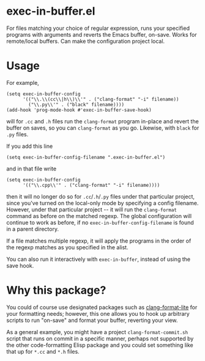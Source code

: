 # exec-in-buffer.el

For files matching your choice of regular expression, runs your specified programs with arguments and reverts the Emacs buffer, on-save. Works for remote/local buffers. Can make the configuration project local.

# Usage

For example,

```
(setq exec-in-buffer-config
      '(("\\.\\(cc\\|h\\)\\'" . ("clang-format" "-i" filename))
        ("\\.py\\'" . ("black" filename))))
(add-hook 'prog-mode-hook #'exec-in-buffer-save-hook)
```
will for `.cc` and `.h` files run the `clang-format` program in-place and revert the buffer on saves, so you can `clang-format` as you go. Likewise, with `black` for `.py` files.

If you add this line

```
(setq exec-in-buffer-config-filename ".exec-in-buffer.el")
```

and in that file write

```
(setq exec-in-buffer-config
      '(("\\.cpp\\'" . ("clang-format" "-i" filename))))
```

then it will no longer do so for `.cc`/`.h`/`.py` files under that particular project, since you've turned on the local-only mode by specifying a config filename. However, under that particular project -- it will run the `clang-format` command as before on the matched regexp. The global configuration will continue to work as before, if no `exec-in-buffer-config-filename` is found in a parent directory.

If a file matches multiple regexp, it will apply the programs in the order of the regexp matches as you specified in the alist.

You can also run it interactively with `exec-in-buffer`, instead of using the save hook.

# Why this package?

You could of course use designated packages such as [clang-format-lite](https://github.com/arteen1000/clang-format-lite/) for your formatting needs; however, this one allows you to hook up arbitrary scripts to run "on-save" and format your buffer, reverting your view.

As a general example, you might have a project `clang-format-commit.sh` script that runs on commit in a specific manner, perhaps not supported by the other code-formatting Elisp package and you could set something like that up for `*.cc` and `*.h` files.